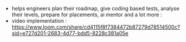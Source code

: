 - helps engineers plan their roadmap, give coding based tests, analyse their levels, prepare for placements, ai mentor and a lot more :
- video implementation : https://www.loom.com/share/cd4115f8f7384472b87279d78514500c?sid=e727d201-2683-4d77-bdd5-8228c381a05e

